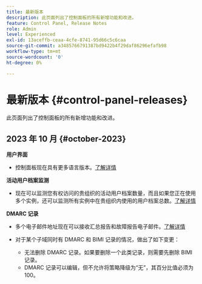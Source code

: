 ```yaml
---
title: 最新版本
description: 此页面列出了控制面板的所有新增功能和改进。
feature: Control Panel, Release Notes
role: Admin
level: Experienced
exl-id: 13aceffb-ceaa-4cfe-8741-95d66c5c6caa
source-git-commit: a3485766791387bd9422b4f29daf86296efafb98
workflow-type: tm+mt
source-wordcount: '0'
ht-degree: 0%

---
```


# 最新版本 {#control-panel-releases}

此页面列出了控制面板的所有新增功能和改进。

## 2023 年 10 月 {#october-2023}

**用户界面**

* 控制面板现在具有更多语言版本。[了解详情](../discover/using/discovering-the-interface.md#supported-languages-languages)

**活动用户档案监测**

* 现在可以监测您有权访问的贵组织的活动用户档案数量，而且如果您正在使用多个实例，还可以监测所有实例中在贵组织内使用的用户档案总数。[了解详情](../performance-monitoring/using/active-profiles-monitoring.md)

**DMARC 记录**

* 多个电子邮件地址现在可以接收汇总报告和故障报告电子邮件。[了解详情](../subdomains-certificates/using/dmarc.md)
* 对于某个子域同时有 DMARC 和 BIMI 记录的情况，做出了如下变更：

   * 无法删除 DMARC 记录。如果要删除一个此类记录，则需要先删除 BIMI 记录。
   * DMARC 记录可以编辑，但不允许将策略降级为“无”，其百分比值必须为 100。

